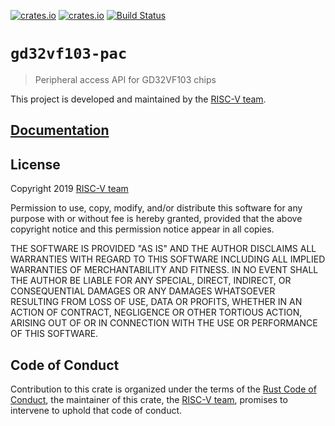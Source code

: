[![crates.io](https://img.shields.io/crates/d/gd32vf103-pac.svg)](https://crates.io/crates/gd32vf103-pac)
[![crates.io](https://img.shields.io/crates/v/gd32vf103-pac.svg)](https://crates.io/crates/gd32vf103-pac)
[![Build Status](https://travis-ci.org/riscv-rust/gd32vf103-pac.svg?branch=master)](https://travis-ci.org/riscv-rust/gd32vf103-pac)

# `gd32vf103-pac`

> Peripheral access API for GD32VF103 chips

This project is developed and maintained by the [RISC-V team][team].

## [Documentation](https://docs.rs/crate/gd32vf103-pac)

## License

Copyright 2019 [RISC-V team][team]

Permission to use, copy, modify, and/or distribute this software for any purpose
with or without fee is hereby granted, provided that the above copyright notice
and this permission notice appear in all copies.

THE SOFTWARE IS PROVIDED "AS IS" AND THE AUTHOR DISCLAIMS ALL WARRANTIES WITH
REGARD TO THIS SOFTWARE INCLUDING ALL IMPLIED WARRANTIES OF MERCHANTABILITY AND
FITNESS. IN NO EVENT SHALL THE AUTHOR BE LIABLE FOR ANY SPECIAL, DIRECT,
INDIRECT, OR CONSEQUENTIAL DAMAGES OR ANY DAMAGES WHATSOEVER RESULTING FROM LOSS
OF USE, DATA OR PROFITS, WHETHER IN AN ACTION OF CONTRACT, NEGLIGENCE OR OTHER
TORTIOUS ACTION, ARISING OUT OF OR IN CONNECTION WITH THE USE OR PERFORMANCE OF
THIS SOFTWARE.

## Code of Conduct

Contribution to this crate is organized under the terms of the [Rust Code of
Conduct][CoC], the maintainer of this crate, the [RISC-V team][team], promises
to intervene to uphold that code of conduct.

[CoC]: CODE_OF_CONDUCT.md
[team]: https://github.com/rust-embedded/wg#the-risc-v-team

